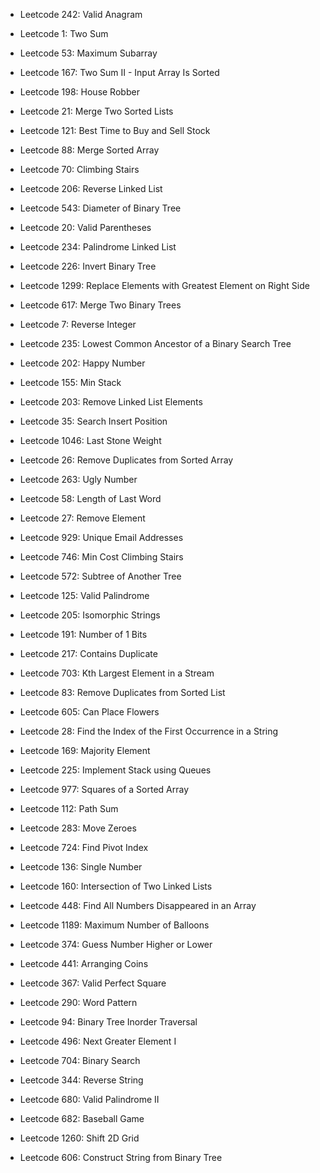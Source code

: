 - Leetcode 242: Valid Anagram
- Leetcode 1: Two Sum
- Leetcode 53: Maximum Subarray
- Leetcode 167: Two Sum II - Input Array Is Sorted
- Leetcode 198: House Robber

- Leetcode 21: Merge Two Sorted Lists
- Leetcode 121: Best Time to Buy and Sell Stock
- Leetcode 88: Merge Sorted Array
- Leetcode 70: Climbing Stairs
- Leetcode 206: Reverse Linked List

- Leetcode 543: Diameter of Binary Tree
- Leetcode 20: Valid Parentheses
- Leetcode 234: Palindrome Linked List
- Leetcode 226: Invert Binary Tree
- Leetcode 1299: Replace Elements with Greatest Element on Right Side

- Leetcode 617: Merge Two Binary Trees
- Leetcode 7: Reverse Integer
- Leetcode 235: Lowest Common Ancestor of a Binary Search Tree
- Leetcode 202: Happy Number
- Leetcode 155: Min Stack

- Leetcode 203: Remove Linked List Elements
- Leetcode 35: Search Insert Position
- Leetcode 1046: Last Stone Weight
- Leetcode 26: Remove Duplicates from Sorted Array
- Leetcode 263: Ugly Number

- Leetcode 58: Length of Last Word
- Leetcode 27: Remove Element
- Leetcode 929: Unique Email Addresses
- Leetcode 746: Min Cost Climbing Stairs
- Leetcode 572: Subtree of Another Tree

- Leetcode 125: Valid Palindrome
- Leetcode 205: Isomorphic Strings
- Leetcode 191: Number of 1 Bits
- Leetcode 217: Contains Duplicate
- Leetcode 703: Kth Largest Element in a Stream

- Leetcode 83: Remove Duplicates from Sorted List
- Leetcode 605: Can Place Flowers
- Leetcode 28: Find the Index of the First Occurrence in a String
- Leetcode 169: Majority Element
- Leetcode 225: Implement Stack using Queues

- Leetcode 977: Squares of a Sorted Array
- Leetcode 112: Path Sum
- Leetcode 283: Move Zeroes
- Leetcode 724: Find Pivot Index
- Leetcode 136: Single Number

- Leetcode 160: Intersection of Two Linked Lists
- Leetcode 448: Find All Numbers Disappeared in an Array
- Leetcode 1189: Maximum Number of Balloons
- Leetcode 374: Guess Number Higher or Lower
- Leetcode 441: Arranging Coins

- Leetcode 367: Valid Perfect Square
- Leetcode 290: Word Pattern
- Leetcode 94: Binary Tree Inorder Traversal
- Leetcode 496: Next Greater Element I
- Leetcode 704: Binary Search

- Leetcode 344: Reverse String
- Leetcode 680: Valid Palindrome II
- Leetcode 682: Baseball Game
- Leetcode 1260: Shift 2D Grid
- Leetcode 606: Construct String from Binary Tree

